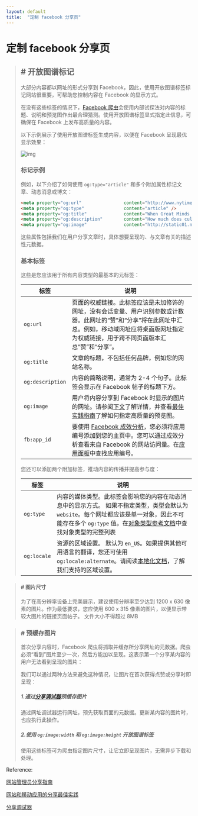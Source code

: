 ```yaml
---
layout: default
title:  "定制 facebook 分享页"
---
```


# 定制 facebook 分享页

> ## # 开放图谱标记
>
> 大部分内容都以网址的形式分享到 Facebook，因此，使用开放图谱标签标记网站很重要，可帮助您控制内容在 Facebook 的显示方式。
>
> 在没有这些标签的情况下，[Facebook 爬虫](https://developers.facebook.com/docs/sharing/webmasters/crawler)会使用内部试探法对内容的标题、说明和预览图作出最合理猜测。使用开放图谱标签显式指定此信息，可确保在 Facebook 上发布高质量的内容。
>
> 以下示例展示了使用开放图谱标签生成内容，以便在 Facebook 呈现最优显示效果：
>
> ![img](https://scontent-nrt1-1.xx.fbcdn.net/v/t39.2178-6/10956906_396737803821010_168799778_n.png?oh=0346dbe6e82042b7945162f7169a2daf&oe=5AE15BC0)
>
> ### 标记示例
>
> 例如，以下介绍了如何使用 `og:type="article"` 和多个附加属性标记文章、动态消息或博文：
>
> ```html
> <meta property="og:url"                content="http://www.nytimes.com/2015/02/19/arts/international/when-great-minds-dont-think-alike.html" />
> <meta property="og:type"               content="article" />
> <meta property="og:title"              content="When Great Minds Don’t Think Alike" />
> <meta property="og:description"        content="How much does culture influence creative thinking?" />
> <meta property="og:image"              content="http://static01.nyt.com/images/2015/02/19/arts/international/19iht-btnumbers19A/19iht-btnumbers19A-facebookJumbo-v2.jpg" />
> ```
>
> 
>
> 这些属性包括我们在用户分享文章时，具体想要呈现的、与文章有关的描述性元数据。
>
> ### 基本标签
>
> 这些是您应该用于所有内容类型的最基本的元标签：
>
> | 标签               | 说明                                       |
> | ---------------- | ---------------------------------------- |
> | `og:url`         | 页面的权威链接。此标签应该是未加修饰的网址，没有会话变量、用户识别参数或计数器。此网址的“赞”和“分享”将在此网址中汇总。例如，移动域网址应将桌面版网址指定为权威链接，用于跨不同页面版本汇总“赞”和“分享”。 |
> | `og:title`       | 文章的标题，不包括任何品牌，例如您的网站名称。                  |
> | `og:description` | 内容的简略说明，通常为 2-4 个句子。此标签会显示在 Facebook 帖子的标题下方。 |
> | `og:image`       | 用户将内容分享到 Facebook 时显示的图片的网址。请参阅[下文](https://developers.facebook.com/docs/sharing/webmasters#images)了解详情，并查看[最佳实践指南](https://developers.facebook.com/docs/sharing/best-practices#images)了解如何指定高质量的预览图。 |
> | `fb:app_id`      | 要使用 [Facebook 成效分析](https://developers.facebook.com/docs/sharing/referral-insights)，您必须将应用编号添加到您的主页中。您可以通过成效分析查看来自 Facebook 的网站访问量。在[应用面板](https://developers.facebook.com/apps/redirect/dashboard)中查找应用编号。 |
>
> 您还可以添加两个附加标签，推动内容的传播并提高参与度：
>
> | 标签          | 说明                                       |
> | ----------- | ---------------------------------------- |
> | `og:type`   | 内容的媒体类型。此标签会影响您的内容在动态消息中的显示方式。 如果不指定类型，类型会默认为 `website`。每个网址都应该是单一对象，因此不可能存在多个 `og:type` 值。在[对象类型参考文档](https://developers.facebook.com/docs/reference/opengraph#object-type)中查找对象类型的完整列表 |
> | `og:locale` | 资源的区域设置。 默认为 `en_US`。如果提供其他可用语言的翻译，您还可使用 `og:locale:alternate`。请阅读[本地化文档](https://developers.facebook.com/docs/internationalization#locales)，了解我们支持的区域设置。 |



> #### # 图片尺寸
>
> 为了在高分辨率设备上完美展示，建议使用分辨率至少达到 1200 x 630 像素的图片。作为最低要求，您应使用 600 x 315 像素的图片，以便显示带较大图片的链接页面帖子。 文件大小不得超过 8MB



> ### # 预缓存图片
>
> 首次分享内容时，Facebook 爬虫将抓取并缓存所分享网址的元数据。爬虫必须“看到”图片至少一次，然后方能加以呈现。这表示第一个分享某内容的用户无法看到呈现的图片：
>
> 
>
> 我们可以通过两种方法来避免这种情况，让图片在首次获得点赞或分享时即呈现：
>
> ##### 1.通过[分享调试器](https://developers.facebook.com/tools/debug)预缓存图片
>
> 通过网址调试器运行网址，预先获取页面的元数据。更新某内容的图片时，也应执行此操作。
>
> ##### 2.使用 `og:image:width` 和 `og:image:height` 开放图谱标签
>
> 使用这些标签可为爬虫指定图片尺寸，让它立即呈现图片，无需异步下载和处理。



Reference:

[网站管理员分享指南](https://developers.facebook.com/docs/sharing/webmasters#markup)

[网站和移动应用的分享最佳实践](https://developers.facebook.com/docs/sharing/best-practices#images)

[分享调试器](https://developers.facebook.com/tools/debug)
